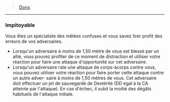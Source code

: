 ﻿---
!FeatItem
Id: feats_hd.md#impitoyable
ParentLink: feats_hd.md#dons
Name: Impitoyable
ParentName: Dons
NameLevel: 3
Attributes:
  Name: Impitoyable
  Markdown: >+
    ### <!--Name-->Impitoyable<!--/Name-->


    Vous êtes un spécialiste des mêlées confuses et vous savez tirer profit des erreurs de vos adversaires.


    * Lorsqu'un adversaire à moins de 1,50 mètre de vous est blessé par un allié, vous pouvez profiter de ce moment de distraction et utiliser votre réaction pour faire une attaque d'opportunité sur cet adversaire.

    * Lorsqu'un adversaire rate une attaque de corps-àcorps contre vous, vous pouvez utiliser votre réaction pour faire porter cette attaque contre un autre adver- saire à moins de 1,50 mètres de vous. Cet adversaire doit effectuer un jet de sauvegarde de Dextérité (DD égal à la CA atteinte par l'attaque). En cas d'échec, il subit la moitié des dégâts habituels de l'attaque initiale.

AttributesDictionary: >+
  Name: Impitoyable

  Markdown: >+

    ### <!--Name-->Impitoyable<!--/Name-->





    Vous êtes un spécialiste des mêlées confuses et vous savez tirer profit des erreurs de vos adversaires.





    * Lorsqu'un adversaire à moins de 1,50 mètre de vous est blessé par un allié, vous pouvez profiter de ce moment de distraction et utiliser votre réaction pour faire une attaque d'opportunité sur cet adversaire.



    * Lorsqu'un adversaire rate une attaque de corps-àcorps contre vous, vous pouvez utiliser votre réaction pour faire porter cette attaque contre un autre adver- saire à moins de 1,50 mètres de vous. Cet adversaire doit effectuer un jet de sauvegarde de Dextérité (DD égal à la CA atteinte par l'attaque). En cas d'échec, il subit la moitié des dégâts habituels de l'attaque initiale.



---
> [Dons](hd_feats.md)

---

### Impitoyable

Vous êtes un spécialiste des mêlées confuses et vous savez tirer profit des erreurs de vos adversaires.

* Lorsqu'un adversaire à moins de 1,50 mètre de vous est blessé par un allié, vous pouvez profiter de ce moment de distraction et utiliser votre réaction pour faire une attaque d'opportunité sur cet adversaire.
* Lorsqu'un adversaire rate une attaque de corps-àcorps contre vous, vous pouvez utiliser votre réaction pour faire porter cette attaque contre un autre adver- saire à moins de 1,50 mètres de vous. Cet adversaire doit effectuer un jet de sauvegarde de Dextérité (DD égal à la CA atteinte par l'attaque). En cas d'échec, il subit la moitié des dégâts habituels de l'attaque initiale.

